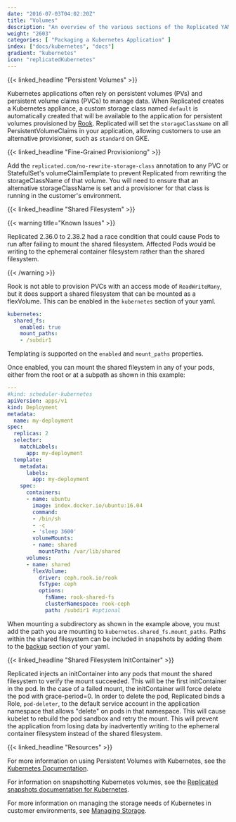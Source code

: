 ```yaml
---
date: "2016-07-03T04:02:20Z"
title: "Volumes"
description: "An overview of the various sections of the Replicated YAML."
weight: "2603"
categories: [ "Packaging a Kubernetes Application" ]
index: ["docs/kubernetes", "docs"]
gradient: "kubernetes"
icon: "replicatedKubernetes"
---
```


{{< linked_headline "Persistent Volumes" >}}

Kubernetes applications often rely on persistent volumes (PVs) and persistent volume claims (PVCs) to manage data.
When Replicated creates a Kubernetes appliance, a custom storage class named `default` is automatically created that will be available to the application for persistent volumes provisioned by [Rook](https://rook.io).
Replicated will set the `storageClassName` on all PersistentVolumeClaims in your application, allowing customers to use an alternative provisioner, such as `standard` on GKE.

{{< linked_headline "Fine-Grained Provisioniong" >}}

Add the `replicated.com/no-rewrite-storage-class` annotation to any PVC or StatefulSet's volumeClaimTemplate to prevent Replicated from rewriting the storageClassName of that volume. You will need to ensure that an alternative storageClassName is set and a provisioner for that class is running in the customer's environment.

{{< linked_headline "Shared Filesystem" >}}

{{< warning title="Known Issues" >}}

Replicated 2.36.0 to 2.38.2 had a race condition that could cause Pods to run after failing to mount the shared filesystem.
Affected Pods would be writing to the ephemeral container filesystem rather than the shared filesystem.

{{< /warning >}}

Rook is not able to provision PVCs with an access mode of `ReadWriteMany`, but it does support a shared filesystem that can be mounted as a flexVolume.
This can be enabled in the `kubernetes` section of your yaml.

```yaml
kubernetes:
  shared_fs:
    enabled: true
    mount_paths:
    - /subdir1
```

Templating is supported on the `enabled` and `mount_paths` properties.

Once enabled, you can mount the shared fileystem in any of your pods, either from the root or at a subpath as shown in this example:

```yaml
---
#kind: scheduler-kubernetes
apiVersion: apps/v1
kind: Deployment
metadata:
  name: my-deployment
spec:
  replicas: 2
  selector:
    matchLabels:
      app: my-deployment
  template:
    metadata:
      labels:
        app: my-deployment
    spec:
      containers:
      - name: ubuntu
        image: index.docker.io/ubuntu:16.04
        command:
        - /bin/sh
        - -c
        - 'sleep 3600'
        volumeMounts:
        - name: shared
          mountPath: /var/lib/shared
      volumes:
      - name: shared
        flexVolume:
          driver: ceph.rook.io/rook
          fsType: ceph
          options:
            fsName: rook-shared-fs
            clusterNamespace: rook-ceph
            path: /subdir1 #optional
```

When mounting a subdirectory as shown in the example above, you must add the path you are mounting to `kubernetes.shared_fs.mount_paths`.
Paths within the shared filesystem can be included in snapshots by adding them to the [backup](/docs/snapshots/kubernetes/) section of your yaml.

{{< linked_headline "Shared Filesystem InitContainer" >}}

Replicated injects an initContainer into any pods that mount the shared filesystem to verify the mount succeeded.
This will be the first initContainer in the pod.
In the case of a failed mount, the initContainer will force delete the pod with grace-period=0.
In order to delete the pod, Replicated binds a Role, `pod-deleter`, to the default service account in the application namespace that allows "delete" on pods in that namespace.
This will cause kubelet to rebuild the pod sandbox and retry the mount.
This will prevent the application from losing data by inadvertently writing to the ephemeral container filesystem instead of the shared filesystem.

{{< linked_headline "Resources" >}}

For more information on using Persistent Volumes with Kubernetes, see the [Kubernetes Documentation](https://kubernetes.io/docs/concepts/storage/persistent-volumes/).

For information on snapshotting Kubernetes volumes, see the [Replicated snapshots documentation for Kubernetes](/docs/snapshots/kubernetes/).

For more information on managing the storage needs of Kubernetes in customer environments, see [Managing Storage](/docs/kubernetes/customer-installations/managing-storage/).
